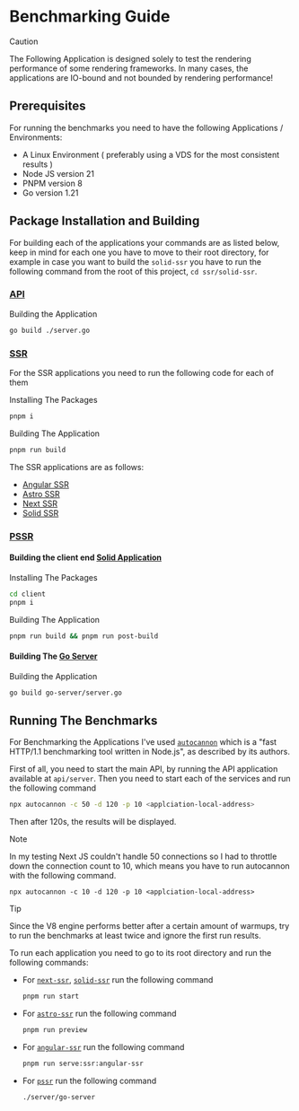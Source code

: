 # Benchmarking Guide

> [!CAUTION]
> The Following Application is designed solely to test the rendering performance of some rendering frameworks. In many cases, the applications are IO-bound and not bounded by rendering performance!  

## Prerequisites

For running the benchmarks you need to have the following Applications / Environments:
  - A Linux Environment ( preferably using a VDS for the most consistent results )
  - Node JS version 21
  - PNPM version 8
  - Go version 1.21

## Package Installation and Building

For building each of the applications your commands are as listed below, keep in mind for each one you have to move to their root directory, for example in case you want to build the `solid-ssr` you have to run the following command from the root of this project, `cd ssr/solid-ssr`.

### [API](./api)

Building the Application
```bash
go build ./server.go
```

### [SSR](./ssr/)
For the SSR applications you need to run the following code for each of them

Installing The Packages
```bash
pnpm i
```

Building The Application
```bash
pnpm run build
```
The SSR applications are as follows: 

- [Angular SSR](./ssr/angular-ssr)
- [Astro SSR](./ssr/astro-ssr)
- [Next SSR](./ssr/next-ssr)
- [Solid SSR](./ssr/solid-ssr)

### [PSSR](./pssr)

#### Building the client end [Solid Application](./pssr/client/)

Installing The Packages
```bash
cd client
pnpm i
```

Building The Application
```bash
pnpm run build && pnpm run post-build
```

#### Building The [Go Server](./pssr/go-server/)

Building the Application
```bash
go build go-server/server.go
```

## Running The Benchmarks

For Benchmarking the Applications I've used [`autocannon`](https://github.com/mcollina/autocannon) which is a "fast HTTP/1.1 benchmarking tool written in Node.js", as described by its authors.

First of all, you need to start the main API, by running the API application available at `api/server`. Then you need to start each of the services and run the following command

```bash
npx autocannon -c 50 -d 120 -p 10 <applciation-local-address>
```

Then after 120s, the results will be displayed.

> [!NOTE]
> In my testing Next JS couldn't handle 50 connections so I had to throttle down the connection count to 10, which means you have to run autocannon with the following command.
> ```
> npx autocannon -c 10 -d 120 -p 10 <applciation-local-address>
> ```

> [!TIP]
> Since the V8 engine performs better after a certain amount of warmups, try to run the benchmarks at least twice and ignore the first run results.

To run each application you need to go to its root directory and run the following commands:

- For [`next-ssr`](./ssr/next-ssr), [`solid-ssr`](./ssr/solid-ssr/) run the following command
  ```bash
  pnpm run start
  ```
- For [`astro-ssr`](./ssr/astro-ssr) run the following command
  ```bash
  pnpm run preview
  ```
- For [`angular-ssr`](./ssr/angular-ssr) run the following command
  ```bash
  pnpm run serve:ssr:angular-ssr
  ```
- For [`pssr`](./pssr) run the following command
  ```bash
  ./server/go-server
  ```